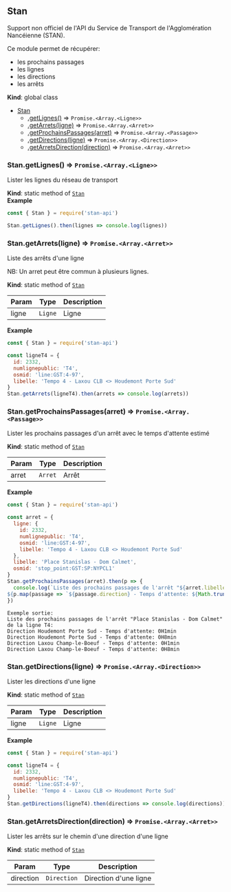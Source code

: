 <a name="Stan"></a>

## Stan
Support non officiel de l'API du Service de Transport de l'Agglomération Nancéienne (STAN).

Ce module permet de récupérer:
- les prochains passages
- les lignes
- les directions
- les arrêts

**Kind**: global class  

* [Stan](#Stan)
    * [.getLignes()](#Stan.getLignes) ⇒ <code>Promise.&lt;Array.&lt;Ligne&gt;&gt;</code>
    * [.getArrets(ligne)](#Stan.getArrets) ⇒ <code>Promise.&lt;Array.&lt;Arret&gt;&gt;</code>
    * [.getProchainsPassages(arret)](#Stan.getProchainsPassages) ⇒ <code>Promise.&lt;Array.&lt;Passage&gt;&gt;</code>
    * [.getDirections(ligne)](#Stan.getDirections) ⇒ <code>Promise.&lt;Array.&lt;Direction&gt;&gt;</code>
    * [.getArretsDirection(direction)](#Stan.getArretsDirection) ⇒ <code>Promise.&lt;Array.&lt;Arret&gt;&gt;</code>

<a name="Stan.getLignes"></a>

### Stan.getLignes() ⇒ <code>Promise.&lt;Array.&lt;Ligne&gt;&gt;</code>
Lister les lignes du réseau de transport

**Kind**: static method of [<code>Stan</code>](#Stan)  
**Example**  
```js
const { Stan } = require('stan-api')

Stan.getLignes().then(lignes => console.log(lignes))
```
<a name="Stan.getArrets"></a>

### Stan.getArrets(ligne) ⇒ <code>Promise.&lt;Array.&lt;Arret&gt;&gt;</code>
Liste des arrêts d'une ligne

NB: Un arret peut être commun à plusieurs lignes.

**Kind**: static method of [<code>Stan</code>](#Stan)  

| Param | Type | Description |
| --- | --- | --- |
| ligne | <code>Ligne</code> | Ligne |

**Example**  
```js
const { Stan } = require('stan-api')

const ligneT4 = {
  id: 2332,
  numlignepublic: 'T4',
  osmid: 'line:GST:4-97',
  libelle: 'Tempo 4 - Laxou CLB <> Houdemont Porte Sud'
}
Stan.getArrets(ligneT4).then(arrets => console.log(arrets))
```
<a name="Stan.getProchainsPassages"></a>

### Stan.getProchainsPassages(arret) ⇒ <code>Promise.&lt;Array.&lt;Passage&gt;&gt;</code>
Lister les prochains passages d'un arrêt avec le temps d'attente estimé

**Kind**: static method of [<code>Stan</code>](#Stan)  

| Param | Type | Description |
| --- | --- | --- |
| arret | <code>Arret</code> | Arrêt |

**Example**  
```js
const { Stan } = require('stan-api')

const arret = {
  ligne: {
    id: 2332,
    numlignepublic: 'T4',
    osmid: 'line:GST:4-97',
    libelle: 'Tempo 4 - Laxou CLB <> Houdemont Porte Sud'
  },
  libelle: 'Place Stanislas - Dom Calmet',
  osmid: 'stop_point:GST:SP:NYPCL1'
}
Stan.getProchainsPassages(arret).then(p => {
  console.log(`Liste des prochains passages de l'arrêt "${arret.libelle}" de la ligne ${arret.ligne.numlignepublic}:
${p.map(passage => `${passage.direction} - Temps d'attente: ${Math.trunc(passage.temps_min/60)}H${passage.temps_min%60}min`).join('\n')}`)
})
```
```
Exemple sortie:
Liste des prochains passages de l'arrêt "Place Stanislas - Dom Calmet" de la ligne T4:
Direction Houdemont Porte Sud - Temps d'attente: 0H1min
Direction Houdemont Porte Sud - Temps d'attente: 0H8min
Direction Laxou Champ-le-Boeuf - Temps d'attente: 0H1min
Direction Laxou Champ-le-Boeuf - Temps d'attente: 0H8min
```
<a name="Stan.getDirections"></a>

### Stan.getDirections(ligne) ⇒ <code>Promise.&lt;Array.&lt;Direction&gt;&gt;</code>
Lister les directions d'une ligne

**Kind**: static method of [<code>Stan</code>](#Stan)  

| Param | Type | Description |
| --- | --- | --- |
| ligne | <code>Ligne</code> | Ligne |

**Example**  
```js
const { Stan } = require('stan-api')

const ligneT4 = {
  id: 2332,
  numlignepublic: 'T4',
  osmid: 'line:GST:4-97',
  libelle: 'Tempo 4 - Laxou CLB <> Houdemont Porte Sud'
}
Stan.getDirections(ligneT4).then(directions => console.log(directions))
```
<a name="Stan.getArretsDirection"></a>

### Stan.getArretsDirection(direction) ⇒ <code>Promise.&lt;Array.&lt;Arret&gt;&gt;</code>
Lister les arrêts sur le chemin d'une direction d'une ligne

**Kind**: static method of [<code>Stan</code>](#Stan)  

| Param | Type | Description |
| --- | --- | --- |
| direction | <code>Direction</code> | Direction d'une ligne |

